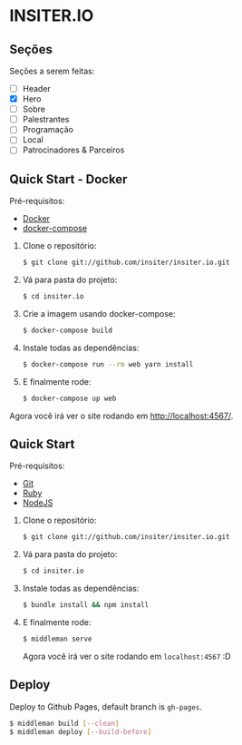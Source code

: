 # INSITER.IO

## Seções
Seções a serem feitas:

- [ ] Header
- [x] Hero
- [ ] Sobre
- [ ] Palestrantes
- [ ] Programação
- [ ] Local
- [ ] Patrocinadores & Parceiros

## Quick Start - Docker

Pré-requisitos:

  * [Docker](http://www.docker.com)
  * [docker-compose](https://docs.docker.com/compose/)

1. Clone o repositório:

    ```sh
    $ git clone git://github.com/insiter/insiter.io.git
    ```

2. Vá para pasta do projeto:

    ```sh
    $ cd insiter.io
    ```

3. Crie a imagem usando docker-compose:

    ```sh
    $ docker-compose build
    ```

3. Instale todas as dependências:

    ```sh
    $ docker-compose run --rm web yarn install
    ```

5. E finalmente rode:

    ```sh
    $ docker-compose up web
    ```

Agora você irá ver o site rodando em [http://localhost:4567/](http://localhost:4567/).

## Quick Start

Pré-requisitos:
  * [Git](http://git-scm.com/downloads/)
  * [Ruby](https://www.ruby-lang.org/en/downloads/)
  * [NodeJS](http://nodejs.org/download/)

1. Clone o repositório:

    ```sh
    $ git clone git://github.com/insiter/insiter.io.git
    ```
2. Vá para pasta do projeto:

    ```sh
    $ cd insiter.io
    ```

3. Instale todas as dependências:

    ```sh
    $ bundle install && npm install
    ```

4. E finalmente rode:

    ```sh
    $ middleman serve
    ```
   Agora você irá ver o site rodando em `localhost:4567` :D

## Deploy

Deploy to Github Pages, default branch is `gh-pages`.

```bash
$ middleman build [--clean]
$ middleman deploy [--build-before]
```
